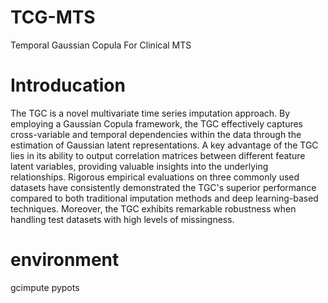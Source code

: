 # TCG-MTS
Temporal Gaussian Copula For Clinical MTS
# Introducation
The TGC is a novel multivariate time series imputation approach. By employing a Gaussian Copula framework, the TGC effectively captures cross-variable and temporal dependencies within the data through the estimation of Gaussian latent representations. A key advantage of the TGC lies in its ability to output correlation matrices between different feature latent variables, providing valuable insights into the underlying relationships. Rigorous empirical evaluations on three commonly used datasets have consistently demonstrated the TGC's superior performance compared to both traditional imputation methods and deep learning-based techniques. Moreover, the TGC exhibits remarkable robustness when handling test datasets with high levels of missingness.
# environment
gcimpute
pypots
